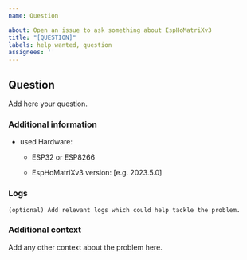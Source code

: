 ```yaml
---
name: Question

about: Open an issue to ask something about EspHoMatriXv3
title: "[QUESTION]"
labels: help wanted, question
assignees: ''
---
```


<!-- Make sure to read the documentaion (https://github.com/lafriks/EspHoMaTriXv3/blob/main/README.md) before asking questions. -->

## Question

Add here your question.

### Additional information

- used Hardware:
  - ESP32 or ESP8266

  - EspHoMatriXv3 version: [e.g. 2023.5.0]

### Logs

```text
(optional) Add relevant logs which could help tackle the problem.
```

### Additional context

Add any other context about the problem here.
